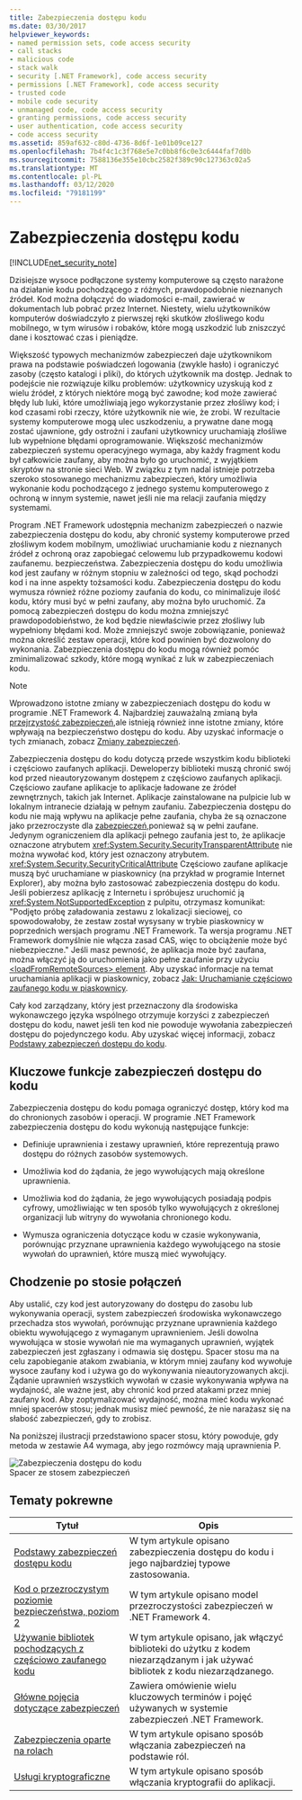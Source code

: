 ```yaml
---
title: Zabezpieczenia dostępu kodu
ms.date: 03/30/2017
helpviewer_keywords:
- named permission sets, code access security
- call stacks
- malicious code
- stack walk
- security [.NET Framework], code access security
- permissions [.NET Framework], code access security
- trusted code
- mobile code security
- unmanaged code, code access security
- granting permissions, code access security
- user authentication, code access security
- code access security
ms.assetid: 859af632-c80d-4736-8d6f-1e01b09ce127
ms.openlocfilehash: 7b4f4c1c3f768e5e7c0bb8f6c0e3c6444faf7d0b
ms.sourcegitcommit: 7588136e355e10cbc2582f389c90c127363c02a5
ms.translationtype: MT
ms.contentlocale: pl-PL
ms.lasthandoff: 03/12/2020
ms.locfileid: "79181199"
---
```

# <a name="code-access-security"></a>Zabezpieczenia dostępu kodu
[!INCLUDE[net_security_note](../../../includes/net-security-note-md.md)]  
  
 Dzisiejsze wysoce podłączone systemy komputerowe są często narażone na działanie kodu pochodzącego z różnych, prawdopodobnie nieznanych źródeł. Kod można dołączyć do wiadomości e-mail, zawierać w dokumentach lub pobrać przez Internet. Niestety, wielu użytkowników komputerów doświadczyło z pierwszej ręki skutków złośliwego kodu mobilnego, w tym wirusów i robaków, które mogą uszkodzić lub zniszczyć dane i kosztować czas i pieniądze.  
  
 Większość typowych mechanizmów zabezpieczeń daje użytkownikom prawa na podstawie poświadczeń logowania (zwykle hasło) i ograniczyć zasoby (często katalogi i pliki), do których użytkownik ma dostęp. Jednak to podejście nie rozwiązuje kilku problemów: użytkownicy uzyskują kod z wielu źródeł, z których niektóre mogą być zawodne; kod może zawierać błędy lub luki, które umożliwiają jego wykorzystanie przez złośliwy kod; i kod czasami robi rzeczy, które użytkownik nie wie, że zrobi. W rezultacie systemy komputerowe mogą ulec uszkodzeniu, a prywatne dane mogą zostać ujawnione, gdy ostrożni i zaufani użytkownicy uruchamiają złośliwe lub wypełnione błędami oprogramowanie. Większość mechanizmów zabezpieczeń systemu operacyjnego wymaga, aby każdy fragment kodu był całkowicie zaufany, aby można było go uruchomić, z wyjątkiem skryptów na stronie sieci Web. W związku z tym nadal istnieje potrzeba szeroko stosowanego mechanizmu zabezpieczeń, który umożliwia wykonanie kodu pochodzącego z jednego systemu komputerowego z ochroną w innym systemie, nawet jeśli nie ma relacji zaufania między systemami.  
  
 Program .NET Framework udostępnia mechanizm zabezpieczeń o nazwie zabezpieczenia dostępu do kodu, aby chronić systemy komputerowe przed złośliwym kodem mobilnym, umożliwiać uruchamianie kodu z nieznanych źródeł z ochroną oraz zapobiegać celowemu lub przypadkowemu kodowi zaufanemu. bezpieczeństwa. Zabezpieczenia dostępu do kodu umożliwia kod jest zaufany w różnym stopniu w zależności od tego, skąd pochodzi kod i na inne aspekty tożsamości kodu. Zabezpieczenia dostępu do kodu wymusza również różne poziomy zaufania do kodu, co minimalizuje ilość kodu, który musi być w pełni zaufany, aby można było uruchomić. Za pomocą zabezpieczeń dostępu do kodu można zmniejszyć prawdopodobieństwo, że kod będzie niewłaściwie przez złośliwy lub wypełniony błędami kod. Może zmniejszyć swoje zobowiązanie, ponieważ można określić zestaw operacji, które kod powinien być dozwolony do wykonania. Zabezpieczenia dostępu do kodu mogą również pomóc zminimalizować szkody, które mogą wynikać z luk w zabezpieczeniach kodu.  
  
> [!NOTE]
> Wprowadzono istotne zmiany w zabezpieczeniach dostępu do kodu w programie .NET Framework 4. Najbardziej zauważalną zmianą była [przejrzystość zabezpieczeń,](security-transparent-code.md)ale istnieją również inne istotne zmiany, które wpływają na bezpieczeństwo dostępu do kodu. Aby uzyskać informacje o tych zmianach, zobacz [Zmiany zabezpieczeń](../security/security-changes.md).  
  
 Zabezpieczenia dostępu do kodu dotyczą przede wszystkim kodu biblioteki i częściowo zaufanych aplikacji. Deweloperzy biblioteki muszą chronić swój kod przed nieautoryzowanym dostępem z częściowo zaufanych aplikacji. Częściowo zaufane aplikacje to aplikacje ładowane ze źródeł zewnętrznych, takich jak Internet. Aplikacje zainstalowane na pulpicie lub w lokalnym intranecie działają w pełnym zaufaniu. Zabezpieczenia dostępu do kodu nie mają wpływu na aplikacje pełne zaufania, chyba że są oznaczone jako przezroczyste dla [zabezpieczeń,](security-transparent-code.md)ponieważ są w pełni zaufane. Jedynym ograniczeniem dla aplikacji pełnego zaufania jest to, że aplikacje oznaczone atrybutem <xref:System.Security.SecurityTransparentAttribute> nie można wywołać kod, który jest oznaczony atrybutem. <xref:System.Security.SecurityCriticalAttribute> Częściowo zaufane aplikacje muszą być uruchamiane w piaskownicy (na przykład w programie Internet Explorer), aby można było zastosować zabezpieczenia dostępu do kodu. Jeśli pobierzesz aplikację z Internetu i spróbujesz uruchomić ją <xref:System.NotSupportedException> z pulpitu, otrzymasz komunikat: "Podjęto próbę załadowania zestawu z lokalizacji sieciowej, co spowodowałoby, że zestaw został wysysany w trybie piaskownicy w poprzednich wersjach programu .NET Framework. Ta wersja programu .NET Framework domyślnie nie włącza zasad CAS, więc to obciążenie może być niebezpieczne." Jeśli masz pewność, że aplikacja może być zaufana, można włączyć ją do uruchomienia jako pełne zaufanie przy użyciu [ \<loadFromRemoteSources> element](../configure-apps/file-schema/runtime/loadfromremotesources-element.md). Aby uzyskać informacje na temat uruchamiania aplikacji w piaskownicy, zobacz [Jak: Uruchamianie częściowo zaufanego kodu w piaskownicy](how-to-run-partially-trusted-code-in-a-sandbox.md).  
  
 Cały kod zarządzany, który jest przeznaczony dla środowiska wykonawczego języka wspólnego otrzymuje korzyści z zabezpieczeń dostępu do kodu, nawet jeśli ten kod nie powoduje wywołania zabezpieczeń dostępu do pojedynczego kodu. Aby uzyskać więcej informacji, zobacz [Podstawy zabezpieczeń dostępu do kodu](code-access-security-basics.md).  
  
<a name="key_functions"></a>
## <a name="key-functions-of-code-access-security"></a>Kluczowe funkcje zabezpieczeń dostępu do kodu  
 Zabezpieczenia dostępu do kodu pomaga ograniczyć dostęp, który kod ma do chronionych zasobów i operacji. W programie .NET Framework zabezpieczenia dostępu do kodu wykonują następujące funkcje:  
  
- Definiuje uprawnienia i zestawy uprawnień, które reprezentują prawo dostępu do różnych zasobów systemowych.  
  
- Umożliwia kod do żądania, że jego wywołujących mają określone uprawnienia.  
  
- Umożliwia kod do żądania, że jego wywołujących posiadają podpis cyfrowy, umożliwiając w ten sposób tylko wywołujących z określonej organizacji lub witryny do wywołania chronionego kodu.  
  
- Wymusza ograniczenia dotyczące kodu w czasie wykonywania, porównując przyznane uprawnienia każdego wywołującego na stosie wywołań do uprawnień, które muszą mieć wywołujący.  
  
<a name="walking_the_call_stack"></a>
## <a name="walking-the-call-stack"></a>Chodzenie po stosie połączeń  
 Aby ustalić, czy kod jest autoryzowany do dostępu do zasobu lub wykonywania operacji, system zabezpieczeń środowiska wykonawczego przechadza stos wywołań, porównując przyznane uprawnienia każdego obiektu wywołującego z wymaganym uprawnieniem. Jeśli dowolna wywołująca w stosie wywołań nie ma wymaganych uprawnień, wyjątek zabezpieczeń jest zgłaszany i odmawia się dostępu. Spacer stosu ma na celu zapobieganie atakom zwabiania, w którym mniej zaufany kod wywołuje wysoce zaufany kod i używa go do wykonywania nieautoryzowanych akcji. Żądanie uprawnień wszystkich wywołań w czasie wykonywania wpływa na wydajność, ale ważne jest, aby chronić kod przed atakami przez mniej zaufany kod. Aby zoptymalizować wydajność, można mieć kodu wykonać mniej spacerów stosu; jednak musisz mieć pewność, że nie narażasz się na słabość zabezpieczeń, gdy to zrobisz.  
  
 Na poniższej ilustracji przedstawiono spacer stosu, który powoduje, gdy metoda w zestawie A4 wymaga, aby jego rozmówcy mają uprawnienia P.  
  
 ![Zabezpieczenia dostępu do kodu](media/slide-10a.gif "slide_10a")  
Spacer ze stosem zabezpieczeń  
  
<a name="related_topics"></a>
## <a name="related-topics"></a>Tematy pokrewne  
  
|Tytuł|Opis|  
|-----------|-----------------|  
|[Podstawy zabezpieczeń dostępu kodu](code-access-security-basics.md)|W tym artykule opisano zabezpieczenia dostępu do kodu i jego najbardziej typowe zastosowania.|  
|[Kod o przezroczystym poziomie bezpieczeństwa, poziom 2](security-transparent-code-level-2.md)|W tym artykule opisano model przezroczystości zabezpieczeń w .NET Framework 4.|  
|[Używanie bibliotek pochodzących z częściowo zaufanego kodu](using-libraries-from-partially-trusted-code.md)|W tym artykule opisano, jak włączyć biblioteki do użytku z kodem niezarządzanym i jak używać bibliotek z kodu niezarządzanego.|  
|[Główne pojęcia dotyczące zabezpieczeń](../../standard/security/key-security-concepts.md)|Zawiera omówienie wielu kluczowych terminów i pojęć używanych w systemie zabezpieczeń .NET Framework.|  
|[Zabezpieczenia oparte na rolach](../../standard/security/role-based-security.md)|W tym artykule opisano sposób włączania zabezpieczeń na podstawie ról.|  
|[Usługi kryptograficzne](../../standard/security/cryptographic-services.md)|W tym artykule opisano sposób włączania kryptografii do aplikacji.|
